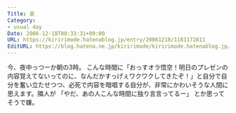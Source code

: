 ```yaml
---
Title: 哀
Category:
- usual day
Date: 2006-12-18T08:33:31+09:00
URL: https://kiririmode.hatenablog.jp/entry/20061218/1181172811
EditURL: https://blog.hatena.ne.jp/kiririmode/kiririmode.hatenablog.jp/atom/entry/8454420450078217811
---
```


今、夜中っつーか朝の3時。
こんな時間に「おっすオラ悟空！明日のプレゼンの内容覚えてないってのに、なんだかすっげぇワクワクしてきたぞ！」と自分で自分を奮い立たせつつ、必死で内容を暗唱する自分が、非常にかわいそうな人間に思えます。隣人が
「やだ、あの人こんな時間に独り言言ってるー」
とか思ってそうで嫌。
